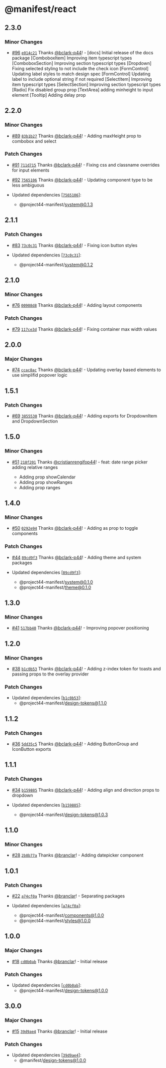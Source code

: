 # @manifest/react

## 2.3.0

### Minor Changes

- [#96](https://github.com/project44/manifest/pull/96) [`e014c21`](https://github.com/project44/manifest/commit/e014c2169cbf785d55a933423ece69aad46c51fd) Thanks [@bclark-p44](https://github.com/bclark-p44)! - [docs] Initial release of the docs package
  [ComboboxItem] Improving item typescript types
  [ComboboxSection] Improving section typescript types
  [Dropdown] Fixing selected styling to not include the check icon
  [FormControl] Updating label styles to match design spec
  [FormControl] Updating label to include optional string if not required
  [SelectItem] Improving item typescript types
  [SelectSection] Improving section typescript types
  [Radio] Fix disabled group prop
  [TextArea] adding minheight to input element
  [Tooltip] Adding delay prop

## 2.2.0

### Minor Changes

- [#89](https://github.com/project44/manifest/pull/89) [`83b1b27`](https://github.com/project44/manifest/commit/83b1b279da06b975258aaecc2f928f8bbc0f1081) Thanks [@bclark-p44](https://github.com/bclark-p44)! - Adding maxHeight prop to combobox and select

### Patch Changes

- [#91](https://github.com/project44/manifest/pull/91) [`711d715`](https://github.com/project44/manifest/commit/711d715570a8392e0c58639f3d189a7c65876206) Thanks [@bclark-p44](https://github.com/bclark-p44)! - Fixing css and classname overrides for input elements

* [#92](https://github.com/project44/manifest/pull/92) [`7565106`](https://github.com/project44/manifest/commit/7565106cecece39317e4a66780b03aa01f9f70f7) Thanks [@bclark-p44](https://github.com/bclark-p44)! - Updating component type to be less ambiguous

* Updated dependencies [[`7565106`](https://github.com/project44/manifest/commit/7565106cecece39317e4a66780b03aa01f9f70f7)]:
  - @project44-manifest/system@0.1.3

## 2.1.1

### Patch Changes

- [#83](https://github.com/project44/manifest/pull/83) [`73c0c31`](https://github.com/project44/manifest/commit/73c0c3115e8c65183f118546422f3c53dc314aaa) Thanks [@bclark-p44](https://github.com/bclark-p44)! - Fixing icon button styles

- Updated dependencies [[`73c0c31`](https://github.com/project44/manifest/commit/73c0c3115e8c65183f118546422f3c53dc314aaa)]:
  - @project44-manifest/system@0.1.2

## 2.1.0

### Minor Changes

- [#76](https://github.com/project44/manifest/pull/76) [`00908d8`](https://github.com/project44/manifest/commit/00908d82d580a337be7290e2035c98d8ca0b71e8) Thanks [@bclark-p44](https://github.com/bclark-p44)! - Adding layout components

### Patch Changes

- [#79](https://github.com/project44/manifest/pull/79) [`117ce3d`](https://github.com/project44/manifest/commit/117ce3d775e0f41877e1da3a056647c7a48e8a90) Thanks [@bclark-p44](https://github.com/bclark-p44)! - Fixing container max width values

## 2.0.0

### Major Changes

- [#74](https://github.com/project44/manifest/pull/74) [`ccac8ac`](https://github.com/project44/manifest/commit/ccac8acbcde80a6c2a5b0da44ac8663ff0314e7e) Thanks [@bclark-p44](https://github.com/bclark-p44)! - Updating overlay based elements to use simplifid popover logic

## 1.5.1

### Patch Changes

- [#69](https://github.com/project44/manifest/pull/69) [`3855530`](https://github.com/project44/manifest/commit/3855530c77f35b61eaaed0dee078c454e6770643) Thanks [@bclark-p44](https://github.com/bclark-p44)! - Adding exports for DropdownItem and DropdownSection

## 1.5.0

### Minor Changes

- [#51](https://github.com/project44/manifest/pull/51) [`218f201`](https://github.com/project44/manifest/commit/218f201455a30967632827cdca0bab42dd2fcf9b) Thanks [@cristianrengifop44](https://github.com/cristianrengifop44)! - feat: date range picker adding relative ranges

  - Adding prop showCalendar
  - Adding prop showRanges
  - Adding prop ranges

## 1.4.0

### Minor Changes

- [#50](https://github.com/project44/manifest/pull/50) [`0292e94`](https://github.com/project44/manifest/commit/0292e9444a5530b31ec722ce9ba31c54030feae7) Thanks [@bclark-p44](https://github.com/bclark-p44)! - Adding as prop to toggle components

### Patch Changes

- [#44](https://github.com/project44/manifest/pull/44) [`89cd9f3`](https://github.com/project44/manifest/commit/89cd9f326a680ca63f1b30f12fed7600c6fdf005) Thanks [@bclark-p44](https://github.com/bclark-p44)! - Adding theme and system packages

- Updated dependencies [[`89cd9f3`](https://github.com/project44/manifest/commit/89cd9f326a680ca63f1b30f12fed7600c6fdf005)]:
  - @project44-manifest/system@0.1.0
  - @project44-manifest/theme@0.1.0

## 1.3.0

### Minor Changes

- [#41](https://github.com/project44/manifest/pull/41) [`517bb40`](https://github.com/project44/manifest/commit/517bb40bb076f459238d69b5baa33cff7874fb4b) Thanks [@bclark-p44](https://github.com/bclark-p44)! - Improving popover positioning

## 1.2.0

### Minor Changes

- [#38](https://github.com/project44/manifest/pull/38) [`b1c0b53`](https://github.com/project44/manifest/commit/b1c0b5308e0a3cf290cc5821573d0e5597cc4174) Thanks [@bclark-p44](https://github.com/bclark-p44)! - Adding z-index token for toasts and passing props to the overlay provider

### Patch Changes

- Updated dependencies [[`b1c0b53`](https://github.com/project44/manifest/commit/b1c0b5308e0a3cf290cc5821573d0e5597cc4174)]:
  - @project44-manifest/design-tokens@1.1.0

## 1.1.2

### Patch Changes

- [#36](https://github.com/project44/manifest/pull/36) [`5dd35c5`](https://github.com/project44/manifest/commit/5dd35c514996d623cca3d686a51a3672b8fb776b) Thanks [@bclark-p44](https://github.com/bclark-p44)! - Adding ButtonGroup and IconButton exports

## 1.1.1

### Patch Changes

- [#34](https://github.com/project44/manifest/pull/34) [`b159885`](https://github.com/project44/manifest/commit/b1598850c1f74990a32edc1856eccdaee7225807) Thanks [@bclark-p44](https://github.com/bclark-p44)! - Adding align and direction props to dropdown

- Updated dependencies [[`b159885`](https://github.com/project44/manifest/commit/b1598850c1f74990a32edc1856eccdaee7225807)]:
  - @project44-manifest/design-tokens@1.0.3

## 1.1.0

### Minor Changes

- [#28](https://github.com/project44/manifest/pull/28) [`2b8b77a`](https://github.com/project44/manifest/commit/2b8b77a35a6495940f9e066cc56e702b2e0e8e10) Thanks [@branclar](https://github.com/branclar)! - Adding datepicker component

## 1.0.1

### Patch Changes

- [#22](https://github.com/project44/manifest/pull/22) [`a74cf0a`](https://github.com/project44/manifest/commit/a74cf0af2a87ac3a65e328c932af0ea25fc0fae2) Thanks [@branclar](https://github.com/branclar)! - Separating packages

- Updated dependencies [[`a74cf0a`](https://github.com/project44/manifest/commit/a74cf0af2a87ac3a65e328c932af0ea25fc0fae2)]:
  - @project44-manifest/components@1.0.0
  - @project44-manifest/styles@1.0.0

## 1.0.0

### Major Changes

- [#18](https://github.com/project44/manifest/pull/18) [`cd0b0ab`](https://github.com/project44/manifest/commit/cd0b0ab4da43ba54ca7c398c061e1717a1389144) Thanks [@branclar](https://github.com/branclar)! - Initial release

### Patch Changes

- Updated dependencies [[`cd0b0ab`](https://github.com/project44/manifest/commit/cd0b0ab4da43ba54ca7c398c061e1717a1389144)]:
  - @project44-manifest/design-tokens@1.0.0

## 3.0.0

### Major Changes

- [#15](https://github.com/project44/manifest/pull/15) [`39d9ae4`](https://github.com/project44/manifest/commit/39d9ae46b4d0a7e8d2c2ad5a7e7ce66e8334f4fc) Thanks [@branclar](https://github.com/branclar)! - Initial release

### Patch Changes

- Updated dependencies [[`39d9ae4`](https://github.com/project44/manifest/commit/39d9ae46b4d0a7e8d2c2ad5a7e7ce66e8334f4fc)]:
  - @manifest/design-tokens@1.0.0
